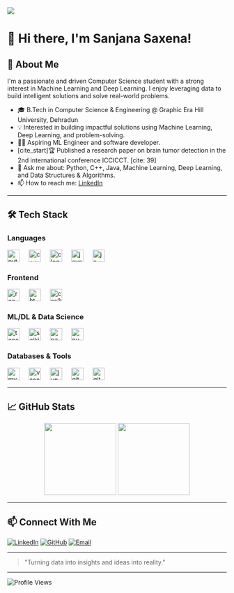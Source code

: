 <a href="https://git.io/typing-svg">
    <img src="https://readme-typing-svg.herokuapp.com/?lines=Hello%2C+Techies!+👋;I'm+SANJANA+SAXENA.;A+Machine+Learning+Enthusiast!;&center=true&size=24&color=F7A8B8""> 
</a>

# 👋 Hi there, I'm Sanjana Saxena!

## 🚀 About Me

I'm a passionate and driven Computer Science student with a strong interest in Machine Learning and Deep Learning. I enjoy leveraging data to build intelligent solutions and solve real-world problems.

- 🎓 B.Tech in Computer Science & Engineering @ Graphic Era Hill University, Dehradun
- 💡 Interested in building impactful solutions using Machine Learning, Deep Learning, and problem-solving.
- 🧑‍💻 Aspiring ML Engineer and software developer.
- [cite_start]🏆 Published a research paper on brain tumor detection in the 2nd international conference ICCICCT. [cite: 39]
- 💬 Ask me about: Python, C++, Java, Machine Learning, Deep Learning, and Data Structures & Algorithms.
- 📫 How to reach me: [LinkedIn](https://www.linkedin.com/in/sanjana-saxena-b8453427b)

---

## 🛠 Tech Stack

### Languages
<div align="left">
  <img src="https://cdn.jsdelivr.net/gh/devicons/devicon/icons/python/python-original.svg" height="28" alt="python logo" />
  <img width="13" />
  <img src="https://cdn.jsdelivr.net/gh/devicons/devicon/icons/cplusplus/cplusplus-original.svg" height="28" alt="c++ logo" />
  <img width="13" />
  <img src="https://cdn.jsdelivr.net/gh/devicons/devicon/icons/c/c-original.svg" height="28" alt="c logo" />
  <img width="13" />
  <img src="https://cdn.jsdelivr.net/gh/devicons/devicon/icons/java/java-original.svg" height="28" alt="java logo" />
  <img width="13" />
  <img src="https://cdn.jsdelivr.net/gh/devicons/devicon/icons/javascript/javascript-original.svg" height="28" alt="js logo" />
</div>

### Frontend
<div align="left">
  <img src="https://cdn.jsdelivr.net/gh/devicons/devicon/icons/react/react-original.svg" height="28" alt="react logo" />
  <img width="13" />
  <img src="https://cdn.jsdelivr.net/gh/devicons/devicon/icons/html5/html5-original.svg" height="28" alt="html5 logo" />
  <img width="13" />
  <img src="https://cdn.jsdelivr.net/gh/devicons/devicon/icons/css3/css3-original.svg" height="28" alt="css3 logo" />
</div>

### ML/DL & Data Science
<div align="left">
  <img src="https://cdn.jsdelivr.net/gh/devicons/devicon/icons/tensorflow/tensorflow-original.svg" height="28" alt="tensorflow logo" />
  <img width="13" />
  <img src="https://cdn.jsdelivr.net/gh/devicons/devicon/icons/scikitlearn/scikitlearn-original.svg" height="28" alt="scikit-learn logo" />
  <img width="13" />
  <img src="https://cdn.jsdelivr.net/gh/devicons/devicon/icons/pandas/pandas-original.svg" height="28" alt="pandas logo" />
  <img width="13" />
  <img src="https://cdn.jsdelivr.net/gh/devicons/devicon/icons/numpy/numpy-original.svg" height="28" alt="numpy logo" />
  <img width="13" />
</div>

### Databases & Tools
<div align="left">
  <img src="https://cdn.jsdelivr.net/gh/devicons/devicon/icons/mysql/mysql-original.svg" height="28" alt="mysql logo" />
  <img width="13" />
  <img src="https://cdn.jsdelivr.net/gh/devicons/devicon/icons/vscode/vscode-original.svg" height="28" alt="vscode logo" />
  <img width="13" />
  <img src="https://cdn.jsdelivr.net/gh/devicons/devicon/icons/jupyter/jupyter-original-wordmark.svg" height="28" alt="jupyter logo" />
  <img width="13" />
  <img src="https://cdn.jsdelivr.net/gh/devicons/devicon/icons/git/git-original.svg" height="28" alt="git logo" />
  <img width="13" />
  <img src="https://cdn.jsdelivr.net/gh/devicons/devicon/icons/github/github-original.svg" height="28" alt="github logo" />
</div>

---

## 📈 GitHub Stats

<p align="center">
  <img src="https://github-readme-stats.vercel.app/api?username=sanjanasaxena667&show_icons=true&theme=radical" height="165"/>
  <img src="https://github-readme-stats.vercel.app/api/top-langs/?username=sanjanasaxena667&layout=compact&theme=radical" height="165"/>
</p>

---

## 📫 Connect With Me

[![LinkedIn](https://img.shields.io/badge/-LinkedIn-blue?style=flat-square&logo=Linkedin&logoColor=white&link=https://www.linkedin.com/in/sanjana-saxena-b8453427b)](https://www.linkedin.com/in/sanjana-saxena-b8453427b)
[![GitHub](https://img.shields.io/badge/-GitHub-black?style=flat-square&logo=github&logoColor=white&link=https://github.com/sanjanasaxena667)](https://github.com/sanjanasaxena667)
[![Email](https://img.shields.io/badge/-Email-D14836?style=flat-square&logo=gmail&logoColor=white&link=mailto:saxenasanjana667@gmail.com)](mailto:saxenasanjana667@gmail.com)

---

> "Turning data into insights and ideas into reality."

---

![Profile Views](https://komarev.com/ghpvc/?username=sanjanasaxena667&color=blue)
